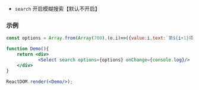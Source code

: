 - `search` 开启模糊搜索【默认不开启】

### 示例

<!--start-code-->

```jsx
const options = Array.from(Array(700),(o,i)=>({value:i,text:`第${i+1}项`.repeat(Math.round(i/200 +1))}));

function Demo(){
    return <div>
            <Select search options={options} onChange={console.log}/>
    </div>
}

ReactDOM.render(<Demo/>);
```

<!--end-code-->
